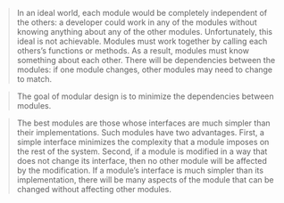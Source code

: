 > In an ideal world, each module would be completely independent of the others: a developer could work in any of the modules without knowing anything about any of the other modules.
> Unfortunately, this ideal is not achievable.
> Modules must work together by calling each others’s functions or methods. As a result, modules must know something about each other. There will be dependencies between the modules: if one module changes, other modules may need to change to match.

> The goal of modular design is to minimize the dependencies between modules.

> The best modules are those whose interfaces are much simpler than their implementations. Such modules have two advantages. First, a simple interface minimizes the complexity that a module imposes on the rest of the system. Second, if a module is modified in a way that does not change its interface, then no other module will be affected by the modification. If a module’s interface is much simpler than its implementation, there will be many aspects of the module that can be changed without affecting other modules.